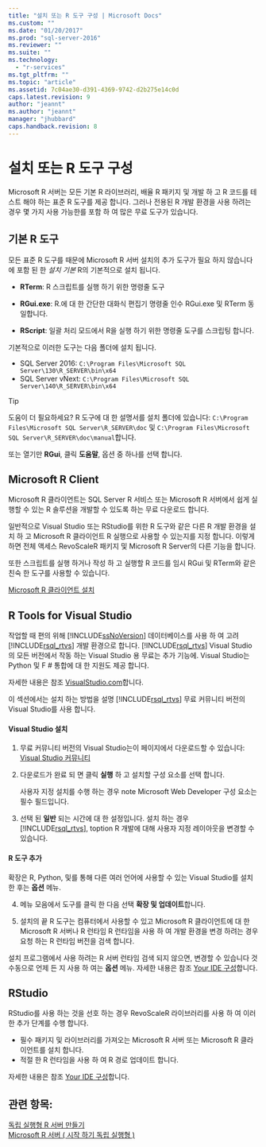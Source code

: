 ```yaml
---
title: "설치 또는 R 도구 구성 | Microsoft Docs"
ms.custom: ""
ms.date: "01/20/2017"
ms.prod: "sql-server-2016"
ms.reviewer: ""
ms.suite: ""
ms.technology: 
  - "r-services"
ms.tgt_pltfrm: ""
ms.topic: "article"
ms.assetid: 7c04ae30-d391-4369-9742-d2b275e14c0d
caps.latest.revision: 9
author: "jeannt"
ms.author: "jeannt"
manager: "jhubbard"
caps.handback.revision: 8
---
```

# 설치 또는 R 도구 구성
  Microsoft R 서버는 모든 기본 R 라이브러리, 배율 R 패키지 및 개발 하 고 R 코드를 테스트 해야 하는 표준 R 도구를 제공 합니다. 그러나 전용된 R 개발 환경을 사용 하려는 경우 몇 가지 사용 가능한를 포함 하 여 많은 무료 도구가 있습니다.  
  
## <a name="basic-r-tools"></a>기본 R 도구  
 모든 표준 R 도구를 때문에 Microsoft R 서버 설치의 추가 도구가 필요 하지 않습니다에 포함 된 한 *설치 기본* R의 기본적으로 설치 됩니다.

-   **RTerm**: R 스크립트를 실행 하기 위한 명령줄 도구 
  
-   **RGui.exe**: R.에 대 한 간단한 대화식 편집기 명령줄 인수 RGui.exe 및 RTerm 동일합니다. 
  
-   **RScript**: 일괄 처리 모드에서 R을 실행 하기 위한 명령줄 도구를 스크립팅 합니다.  

기본적으로 이러한 도구는 다음 폴더에 설치 됩니다.
- SQL Server 2016: `C:\Program Files\Microsoft SQL Server\130\R_SERVER\bin\x64`  
- SQL Server vNext: `C:\Program Files\Microsoft SQL Server\140\R_SERVER\bin\x64`  

> [!TIP]  
>  도움이 더 필요하세요? R 도구에 대 한 설명서를 설치 폴더에 있습니다: `C:\Program Files\Microsoft SQL Server\R_SERVER\doc` 및 `C:\Program Files\Microsoft SQL Server\R_SERVER\doc\manual`합니다.  
>   
>  또는 열기만 **RGui**, 클릭 **도움말**, 옵션 중 하나를 선택 합니다.  

## <a name="microsoft-r-client"></a>Microsoft R Client

Microsoft R 클라이언트는 SQL Server R 서비스 또는 Microsoft R 서버에서 쉽게 실행할 수 있는 R 솔루션을 개발할 수 있도록 하는 무료 다운로드 합니다.

일반적으로 Visual Studio 또는 RStudio를 위한 R 도구와 같은 다른 R 개발 환경을 설치 하 고 Microsoft R 클라이언트 R 실행으로 사용할 수 있는지를 지정 합니다. 이렇게 하면 전체 액세스 RevoScaleR 패키지 및 Microsoft R Server의 다른 기능을 합니다.

또한 스크립트를 실행 하거나 작성 하 고 실행할 R 코드를 임시 RGui 및 RTerm와 같은 친숙 한 도구를 사용할 수 있습니다.

[Microsoft R 클라이언트 설치](https://msdn.microsoft.com/microsoft-r/r-client-install)
  
##  <a name="a-namebkmkrtoolsa-r-tools-for-visual-studio"></a> R Tools for Visual Studio  

 작업할 때 편의 위해 [!INCLUDE[ssNoVersion](../../includes/ssnoversion-md.md)] 데이터베이스를 사용 하 여 고려 [!INCLUDE[rsql_rtvs](../../includes/rsql-rtvs-md.md)] 개발 환경으로 합니다. [!INCLUDE[rsql_rtvs](../../includes/rsql-rtvs-md.md)] Visual Studio의 모든 버전에서 작동 하는 Visual Studio 용 무료는 추가 기능에. Visual Studio는 Python 및 F # 통합에 대 한 지원도 제공 합니다.  

자세한 내용은 참조 [VisualStudio.com](https://www.visualstudio.com/vs/rtvs/)합니다.

 이 섹션에서는 설치 하는 방법을 설명 [!INCLUDE[rsql_rtvs](../../includes/rsql-rtvs-md.md)] 무료 커뮤니티 버전의 Visual Studio를 사용 합니다.  
  
#### <a name="install-visual-studio"></a>Visual Studio 설치  
  
1.  무료 커뮤니티 버전의 Visual Studio는이 페이지에서 다운로드할 수 있습니다: [Visual Studio 커뮤니티](http://visualstudio.com/products/visual-studio-community-vs.aspx)  
  
2.  다운로드가 완료 되 면 클릭 **실행** 하 고 설치할 구성 요소를 선택 합니다.  
  
     사용자 지정 설치를 수행 하는 경우 note Microsoft Web Developer 구성 요소는 필수 필드입니다.  
  
3.  선택 된 **일반** 되는 시간에 대 한 설정입니다. 설치 하는 경우 [!INCLUDE[rsql_rtvs](../../includes/rsql-rtvs-md.md)], toption R 개발에 대해 사용자 지정 레이아웃을 변경할 수 있습니다.  

#### <a name="add-the-r-tools"></a>R 도구 추가

확장은 R, Python, 및를 통해 다른 여러 언어에 사용할 수 있는 Visual Studio를 설치한 후는 **옵션** 메뉴.

4. 메뉴 모음에서 도구를 클릭 한 다음 선택 **확장 및 업데이트**합니다.

5. 설치의 끝 R 도구는 컴퓨터에서 사용할 수 있고 Microsoft R 클라이언트에 대 한 Microsoft R 서버나 R 런타임 R 런타임을 사용 하 여 개발 환경을 변경 하려는 경우 요청 하는 R 런타임 버전을 검색 합니다.

설치 프로그램에서 사용 하려는 R 서버 런타임 검색 되지 않으면, 변경할 수 있습니다 것 수동으로 언제 든 지 사용 하 여는 **옵션** 메뉴. 자세한 내용은 참조 [Your IDE 구성](https://msdn.microsoft.com/microsoft-r/r-client-get-started#step-2-configure-your-ide)합니다.

## <a name="rstudio"></a>RStudio

RStudio를 사용 하는 것을 선호 하는 경우 RevoScaleR 라이브러리를 사용 하 여 이러한 추가 단계를 수행 합니다.
- 필수 패키지 및 라이브러리를 가져오는 Microsoft R 서버 또는 Microsoft R 클라이언트를 설치 합니다.
- 적절 한 R 런타임을 사용 하 여 R 경로 업데이트 합니다.

자세한 내용은 참조 [Your IDE 구성](https://msdn.microsoft.com/microsoft-r/r-client-get-started#step-2-configure-your-ide)합니다.


## <a name="see-also"></a>관련 항목:  
 [독립 실행형 R 서버 만들기](../../advanced-analytics/r-services/create-a-standalone-r-server.md)   
 [Microsoft R 서버 &#40; 시작 하기 독립 실행형 &#41;](../../advanced-analytics/r-services/getting-started-with-microsoft-r-server-standalone.md)  
  
  